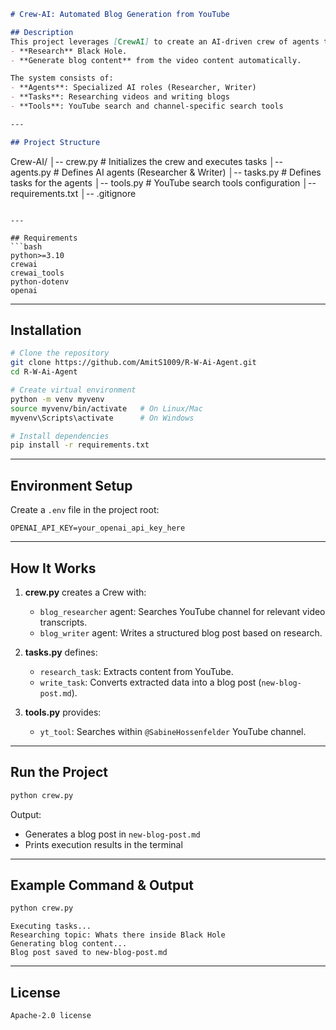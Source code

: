 ```markdown
# Crew-AI: Automated Blog Generation from YouTube

## Description
This project leverages [CrewAI] to create an AI-driven crew of agents that:
- **Research** Black Hole.
- **Generate blog content** from the video content automatically.

The system consists of:
- **Agents**: Specialized AI roles (Researcher, Writer)
- **Tasks**: Researching videos and writing blogs
- **Tools**: YouTube search and channel-specific search tools

---

## Project Structure
```

Crew-AI/
│-- crew\.py        # Initializes the crew and executes tasks
│-- agents.py      # Defines AI agents (Researcher & Writer)
│-- tasks.py       # Defines tasks for the agents
│-- tools.py       # YouTube search tools configuration
│-- requirements.txt
│-- .gitignore

````

---

## Requirements
```bash
python>=3.10
crewai
crewai_tools
python-dotenv
openai
````

---

## Installation

```bash
# Clone the repository
git clone https://github.com/AmitS1009/R-W-Ai-Agent.git
cd R-W-Ai-Agent

# Create virtual environment
python -m venv myvenv
source myvenv/bin/activate   # On Linux/Mac
myvenv\Scripts\activate      # On Windows

# Install dependencies
pip install -r requirements.txt
```

---

## Environment Setup

Create a `.env` file in the project root:

```env
OPENAI_API_KEY=your_openai_api_key_here
```

---

## How It Works

1. **crew\.py** creates a Crew with:

   * `blog_researcher` agent: Searches YouTube channel for relevant video transcripts.
   * `blog_writer` agent: Writes a structured blog post based on research.
2. **tasks.py** defines:

   * `research_task`: Extracts content from YouTube.
   * `write_task`: Converts extracted data into a blog post (`new-blog-post.md`).
3. **tools.py** provides:

   * `yt_tool`: Searches within `@SabineHossenfelder` YouTube channel.

---

## Run the Project

```bash
python crew.py
```

Output:

* Generates a blog post in `new-blog-post.md`
* Prints execution results in the terminal

---

## Example Command & Output

```bash
python crew.py
```

```plaintext
Executing tasks...
Researching topic: Whats there inside Black Hole
Generating blog content...
Blog post saved to new-blog-post.md
```

---

## License

```text
Apache-2.0 license
```

```
```
